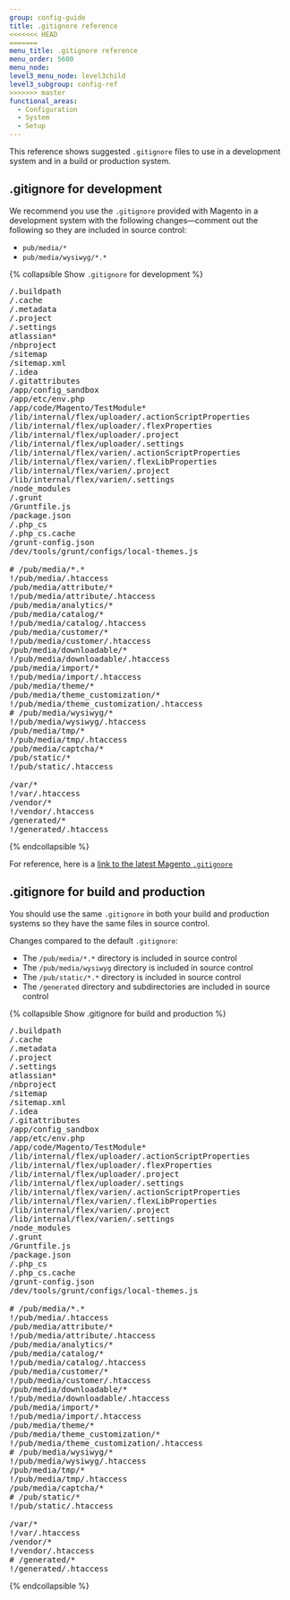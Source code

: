 ```yaml
---
group: config-guide
title: .gitignore reference
<<<<<<< HEAD
=======
menu_title: .gitignore reference
menu_order: 5600
menu_node:
level3_menu_node: level3child
level3_subgroup: config-ref
>>>>>>> master
functional_areas:
  - Configuration
  - System
  - Setup
---
```


This reference shows suggested `.gitignore` files to use in a development system and in a build or production system.



## .gitignore for development
We recommend you use the `.gitignore` provided with Magento in a development system with the following changes&mdash;comment out the following so they are included in source control:

*	`pub/media/*`
*	`pub/media/wysiwyg/*.*`

{% collapsible Show `.gitignore` for development %}

<pre>/.buildpath
/.cache
/.metadata
/.project
/.settings
atlassian*
/nbproject
/sitemap
/sitemap.xml
/.idea
/.gitattributes
/app/config_sandbox
/app/etc/env.php
/app/code/Magento/TestModule*
/lib/internal/flex/uploader/.actionScriptProperties
/lib/internal/flex/uploader/.flexProperties
/lib/internal/flex/uploader/.project
/lib/internal/flex/uploader/.settings
/lib/internal/flex/varien/.actionScriptProperties
/lib/internal/flex/varien/.flexLibProperties
/lib/internal/flex/varien/.project
/lib/internal/flex/varien/.settings
/node_modules
/.grunt
/Gruntfile.js
/package.json
/.php_cs
/.php_cs.cache
/grunt-config.json
/dev/tools/grunt/configs/local-themes.js

# /pub/media/*.*
!/pub/media/.htaccess
/pub/media/attribute/*
!/pub/media/attribute/.htaccess
/pub/media/analytics/*
/pub/media/catalog/*
!/pub/media/catalog/.htaccess
/pub/media/customer/*
!/pub/media/customer/.htaccess
/pub/media/downloadable/*
!/pub/media/downloadable/.htaccess
/pub/media/import/*
!/pub/media/import/.htaccess
/pub/media/theme/*
/pub/media/theme_customization/*
!/pub/media/theme_customization/.htaccess
# /pub/media/wysiwyg/*
!/pub/media/wysiwyg/.htaccess
/pub/media/tmp/*
!/pub/media/tmp/.htaccess
/pub/media/captcha/*
/pub/static/*
!/pub/static/.htaccess

/var/*
!/var/.htaccess
/vendor/*
!/vendor/.htaccess
/generated/*
!/generated/.htaccess
</pre>

{% endcollapsible %}

For reference, here is a [link to the latest Magento `.gitignore`](https://raw.githubusercontent.com/magento/magento2/2.2/.gitignore)

## .gitignore for build and production
You should use the same `.gitignore` in both your build and production systems so they have the same files in source control.

Changes compared to the default `.gitignore`:

*	The `/pub/media/*.*` directory is included in source control
*	The `/pub/media/wysiwyg` directory is included in source control
*	The `/pub/static/*.*` directory is included in source control
*	The `/generated` directory and subdirectories are included in source control

{% collapsible Show .gitignore for build and production %}

<pre>/.buildpath
/.cache
/.metadata
/.project
/.settings
atlassian*
/nbproject
/sitemap
/sitemap.xml
/.idea
/.gitattributes
/app/config_sandbox
/app/etc/env.php
/app/code/Magento/TestModule*
/lib/internal/flex/uploader/.actionScriptProperties
/lib/internal/flex/uploader/.flexProperties
/lib/internal/flex/uploader/.project
/lib/internal/flex/uploader/.settings
/lib/internal/flex/varien/.actionScriptProperties
/lib/internal/flex/varien/.flexLibProperties
/lib/internal/flex/varien/.project
/lib/internal/flex/varien/.settings
/node_modules
/.grunt
/Gruntfile.js
/package.json
/.php_cs
/.php_cs.cache
/grunt-config.json
/dev/tools/grunt/configs/local-themes.js

# /pub/media/*.*
!/pub/media/.htaccess
/pub/media/attribute/*
!/pub/media/attribute/.htaccess
/pub/media/analytics/*
/pub/media/catalog/*
!/pub/media/catalog/.htaccess
/pub/media/customer/*
!/pub/media/customer/.htaccess
/pub/media/downloadable/*
!/pub/media/downloadable/.htaccess
/pub/media/import/*
!/pub/media/import/.htaccess
/pub/media/theme/*
/pub/media/theme_customization/*
!/pub/media/theme_customization/.htaccess
# /pub/media/wysiwyg/*
!/pub/media/wysiwyg/.htaccess
/pub/media/tmp/*
!/pub/media/tmp/.htaccess
/pub/media/captcha/*
# /pub/static/*
!/pub/static/.htaccess

/var/*
!/var/.htaccess
/vendor/*
!/vendor/.htaccess
# /generated/*
!/generated/.htaccess</pre>

{% endcollapsible %}
